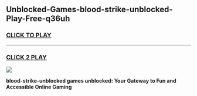 
## Unblocked-Games-blood-strike-unblocked-Play-Free-q36uh
<h3>
<a href="https://premium76.site?title=blood-strike-unblocked&ref=22A">CLICK TO PLAY</a></h3>
<hr>

<h3>
<a href="https://premium76.site?title=blood-strike-unblocked&ref=22A">CLICK 2 PLAY</a>
  
</h3>

<a href="https://premium76.site?title=blood-strike-unblocked&ref=22A"><img src="https://clearcache.store/games.png"></a>


**blood-strike-unblocked games unblocked: Your Gateway to Fun and Accessible Online Gaming**
